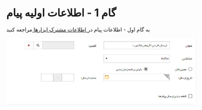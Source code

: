 # گام 1 - اطلاعات اولیه پیام




به گام اول - اطلاعات پیام در[ اطلاعات مشترک ابزارها ](https://github.com/1stco/PayamGostarDocs/blob/master/Help/Marketing/moshtarak-abzar/gam%20yk/gam-yk.md)مراجعه کنید


![](advertising-sendinggroupfax-firststep.png)



